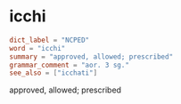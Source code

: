 # icchi

``` toml
dict_label = "NCPED"
word = "icchi"
summary = "approved, allowed; prescribed"
grammar_comment = "aor. 3 sg."
see_also = ["icchati"]
```

approved, allowed; prescribed

